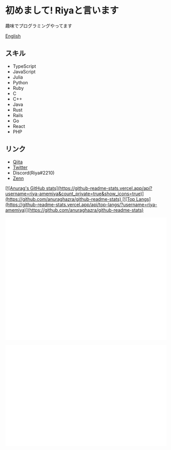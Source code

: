 # 初めまして! Riyaと言います

趣味でプログラミングやってます

[English](./README-en.md)

## スキル

+ TypeScript
+ JavaScript
+ Julia
+ Python
+ Ruby
+ C
+ C++
+ Java
+ Rust
+ Rails
+ Go
+ React
+ PHP

## リンク

+ [Qiita](https://qiita.com/riya81)
+ [Twitter](https://twitter.com/Riya31377928)
+ Discord(Riya#2210)
+ [Zenn](https://zenn.dev/riya_amemiya)

<a href="https://github.com/anuraghazra/github-readme-stats">
[![Anurag's GitHub stats](https://github-readme-stats.vercel.app/api?username=riya-amemiya&count_private=true&show_icons=true)](https://github.com/anuraghazra/github-readme-stats)
</a>

<a href="https://github.com/anuraghazra/github-readme-stats">
[![Top Langs](https://github-readme-stats.vercel.app/api/top-langs/?username=riya-amemiya)](https://github.com/anuraghazra/github-readme-stats)
</a>

![Metrics](https://github.com/riya-amemiya/riya-amemiya/blob/main/metrics.plugin.skyline.svg)

![Metrics](https://github.com/riya-amemiya/riya-amemiya/blob/main/metrics.plugin.calendar.full.svg)

